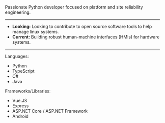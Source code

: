 Passionate Python developer focused on platform and site reliability engineering.

---
- **Looking:** Looking to contribute to open source software tools to help manage linux systems.
- **Current:** Building robust human-machine interfaces (HMIs) for hardware systems.
---

Languages:
  - Python
  - TypeScript
  - C#
  - Java

Frameworks/Libraries:
  - Vue.JS
  - Express
  - ASP.NET Core / ASP.NET Framework
  - Android
